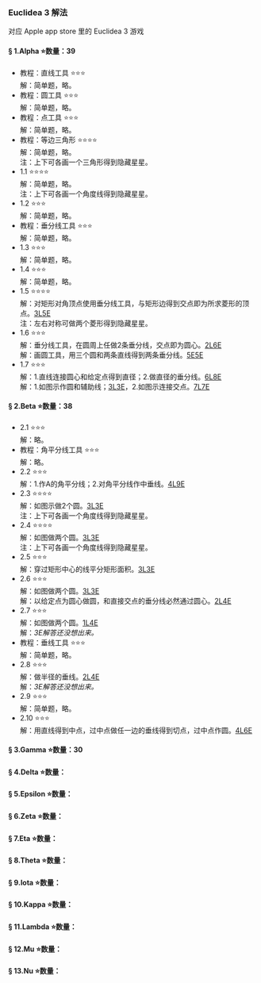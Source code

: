 ### Euclidea 3 解法
对应 Apple app store 里的 Euclidea 3 游戏

#### § 1.Alpha ⭐数量：39
- 教程：直线工具 ⭐⭐⭐  
解：简单题，略。
- 教程：圆工具 ⭐⭐⭐  
解：简单题，略。
- 教程：点工具 ⭐⭐⭐  
解：简单题，略。
- 教程：等边三角形 ⭐⭐⭐⭐  
解：简单题，略。  
注：上下可各画一个三角形得到隐藏星星。
- 1.1 ⭐⭐⭐⭐  
解：简单题，略。  
注：上下可各画一个角度线得到隐藏星星。
- 1.2 ⭐⭐⭐  
解：简单题，略。
- 教程：垂分线工具 ⭐⭐⭐  
解：简单题，略。
- 1.3 ⭐⭐⭐  
解：简单题，略。
- 1.4 ⭐⭐⭐  
解：简单题，略。
- 1.5 ⭐⭐⭐⭐  
解：对矩形对角顶点使用垂分线工具，与矩形边得到交点即为所求菱形的顶点。[3L5E](solving/Euclidea3/1.5.png)  
注：左右对称可做两个菱形得到隐藏星星。
- 1.6 ⭐⭐⭐  
解：垂分线工具，在圆周上任做2条垂分线，交点即为圆心。[2L6E](solving/Euclidea3/1.6.1.png)  
解：画圆工具，用三个圆和两条直线得到两条垂分线。[5E5E](solving/Euclidea3/1.6.2.png)
- 1.7 ⭐⭐⭐  
解：1.直线连接圆心和给定点得到直径；2.做直径的垂分线。[6L8E](solving/Euclidea3/1.7.1.png)  
解：1.如图示作圆和辅助线；[3L3E](solving/Euclidea3/1.7.2.1.png)，2.如图示连接交点。[7L7E](solving/Euclidea3/1.7.2.2.png)

#### § 2.Beta ⭐数量：38
- 2.1 ⭐⭐⭐  
解：略。
- 教程：角平分线工具 ⭐⭐⭐  
解：略。
- 2.2 ⭐⭐⭐  
解：1.作A的角平分线；2.对角平分线作中垂线。[4L9E](solving/Euclidea3/2.2.png)
- 2.3 ⭐⭐⭐⭐    
解：如图示做2个圆。[3L3E](solving/Euclidea3/2.3.png)  
注：上下可各画一个角度线得到隐藏星星。
- 2.4 ⭐⭐⭐⭐  
解：如图做两个圆。[3L3E](solving/Euclidea3/2.4.png)  
注：上下可各画一个角度线得到隐藏星星。
- 2.5 ⭐⭐⭐  
解：穿过矩形中心的线平分矩形面积。[3L3E](solving/Euclidea3/2.5.png)
- 2.6 ⭐⭐⭐  
解：如图做两个圆。[3L3E](solving/Euclidea3/2.6.1.png)  
解：以给定点为圆心做圆，和直接交点的垂分线必然通过圆心。[2L4E](solving/Euclidea3/2.6.2.png) 
- 2.7 ⭐⭐⭐  
解：如图做两个圆。[1L4E](solving/Euclidea3/2.7.1.png)  
解：*3E解答还没想出来。*
- 教程：垂线工具 ⭐⭐⭐  
解：简单题，略。
- 2.8 ⭐⭐⭐  
解：做半径的垂线。[2L4E](solving/Euclidea3/2.8.1.png)  
解：*3E解答还没想出来。*
- 2.9 ⭐⭐⭐  
解：简单题，略。
- 2.10 ⭐⭐⭐  
解：用直线得到中点，过中点做任一边的垂线得到切点，过中点作圆。[4L6E](solving/Euclidea3/2.10.png)

#### § 3.Gamma ⭐数量：30


#### § 4.Delta ⭐数量：	


#### § 5.Epsilon ⭐数量：


#### § 6.Zeta ⭐数量：


#### § 7.Eta ⭐数量：


#### § 8.Theta ⭐数量：


#### § 9.Iota ⭐数量：


#### § 10.Kappa ⭐数量：


#### § 11.Lambda ⭐数量：


#### § 12.Mu ⭐数量：


#### § 13.Nu ⭐数量：


